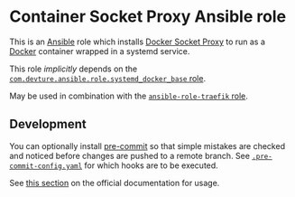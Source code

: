 <!--
SPDX-FileCopyrightText: 2023 - 2025 Slavi Pantaleev

SPDX-License-Identifier: AGPL-3.0-or-later
-->

# Container Socket Proxy Ansible role

This is an [Ansible](https://www.ansible.com/) role which installs [Docker Socket Proxy](https://github.com/Tecnativa/docker-socket-proxy) to run as a [Docker](https://www.docker.com/) container wrapped in a systemd service.

This role *implicitly* depends on the [`com.devture.ansible.role.systemd_docker_base` role](https://github.com/devture/com.devture.ansible.role.systemd_docker_base).

May be used in combination with the [`ansible-role-traefik` role](https://github.com/mother-of-all-self-hosting/ansible-role-traefik).

## Development

You can optionally install [pre-commit](https://pre-commit.com/) so that simple mistakes are checked and noticed before changes are pushed to a remote branch. See [`.pre-commit-config.yaml`](./.pre-commit-config.yaml) for which hooks are to be executed.

See [this section](https://pre-commit.com/#usage) on the official documentation for usage.
